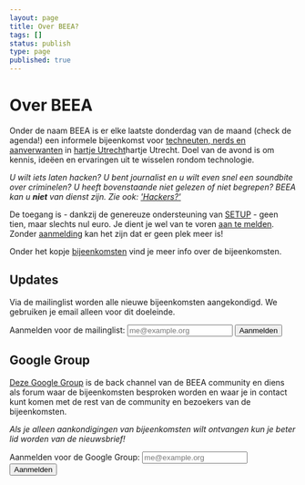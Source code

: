 ```yaml
---
layout: page
title: Over BEEA?
tags: []
status: publish
type: page
published: true
---
```


# Over BEEA

Onder de naam BEEA is er elke laatste donderdag van de maand (check de agenda!) een informele
bijeenkomst voor [techneuten, nerds en aanverwanten](http://beea.nl/over.html) in
[hartje Utrecht](http://hackersnl.nl/lokatie.html)hartje Utrecht</a>. Doel van de avond is om
kennis, ideëen en ervaringen uit te wisselen rondom technologie.

<em>U wilt iets laten hacken? U bent journalist en u wilt even snel een soundbite over criminelen?
U heeft bovenstaande niet gelezen of niet begrepen? BEEA kan u <strong>niet</strong> van dienst zijn.
Zie ook: <a title="Wat is de omschrijving van hackers door hackersnl?" href="http://beea.nl/hackers.html">'Hackers?'</a></em>

De toegang is - dankzij de genereuze ondersteuning van <a href="http://setup.nl">SETUP</a> - geen tien,
maar slechts nul euro. Je dient je wel van te voren [aan te melden](http://beea.nl/aanmelden.html).
Zonder [aanmelding](http://beea.nl/aanmelden.html) kan het zijn dat er geen plek meer is!

Onder het kopje [bijeenkomsten](http://beea.nl/bijeenkomsten.html) vind je meer info over de bijeenkomsten.

## Updates

Via de mailinglist worden alle nieuwe bijeenkomsten aangekondigd. We gebruiken je email alleen voor
dit doeleinde.

<div id="mc_embed_signup">
    <form id="mc-embedded-subscribe-form" class="validate form-inline" action="http://hackersnl.us2.list-manage1.com/subscribe/post?u=d9fd74d7cc1088e1b10d9f67b&amp;id=4e98a8c192" method="post" name="mc-embedded-subscribe-form" target="_blank">
        <label for="mce-EMAIL">Aanmelden voor de mailinglist:</label>
        <input id="mce-EMAIL" class="email" type="email" name="EMAIL" placeholder="me@example.org">
        <input class="btn" id="mc-embedded-subscribe" class="button" type="submit" name="subscribe" value="Aanmelden">
    </form>
</div>

## Google Group

[Deze Google Group](http://groups.google.com/group/hackersnl?hl=en) is de back channel
van de BEEA community en diens als forum waar de bijeenkomsten besproken worden en waar je in contact
kunt komen met de rest van de community en bezoekers van de bijeenkomsten.

_Als je alleen aankondigingen van bijeenkomsten wilt ontvangen kun je beter lid worden van de nieuwsbrief!_

<div id="group_embed_signup">
    <form class="form-inline" action="http://groups.google.com/group/hackersnl/boxsubscribe">
        <label for="group-email">Aanmelden voor de Google Group:</label>
        <input type="text" name="email" placeholder="me@example.org">
        <input class="btn" type="submit" name="sub" value="Aanmelden">
    </form>
</div>
